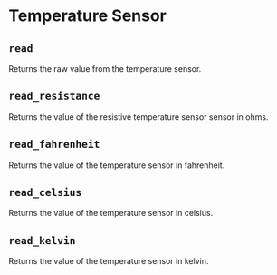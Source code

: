 # Temperature Sensor

## `read`

Returns the raw value from the temperature sensor.

## `read_resistance`

Returns the value of the resistive temperature sensor sensor in ohms.

## `read_fahrenheit`

Returns the value of the temperature sensor in fahrenheit.

## `read_celsius`

Returns the value of the temperature sensor in celsius.

## `read_kelvin`

Returns the value of the temperature sensor in kelvin.
